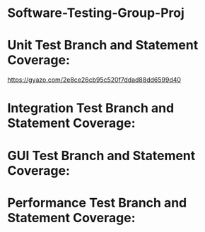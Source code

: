 # Software-Testing-Group-Proj

# Unit Test Branch and Statement Coverage:
https://gyazo.com/2e8ce26cb95c520f7ddad88dd6599d40

# Integration Test Branch and Statement Coverage:

# GUI Test Branch and Statement Coverage:

# Performance Test Branch and Statement Coverage:
